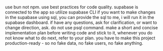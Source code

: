 use bun not npm.
use best practices for code quality.
supabase is connected to the app so utilize supabase CLI
if you want to make changes in the supabase using sql, you can provide the sql to me, i will run it in the supabase dashboard.
if have any questions, ask for clarification, or want to change direction, ask.
do not use psql command.
make a short and concise implementation plan before writing code and stick to it, whenever you do not know what to do next, refer to your plan.
you have to make this project production-ready - so no fake data, no fake users, no fake anything.
